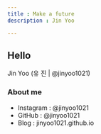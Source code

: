 ```yaml
---
title : Make a future
description : Jin Yoo

---
```


## Hello
Jin Yoo (유 진 | @jinyoo1021)

### About me
- Instagram : @jinyoo1021
- GitHub : @jinyoo1021
- Blog : jinyoo1021.github.io
